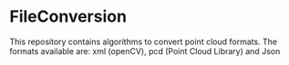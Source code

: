 # FileConversion
This repository contains algorithms to convert point cloud formats. The formats available are: xml (openCV), pcd (Point Cloud Library) and Json
